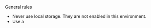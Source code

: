 General rules
- Never use local storage. They are not enabled in this environment.
- Use a <script type="module"> tag to define logic

Guidelines for using replicache
- Never access global variables inside a mutator
- Use rep.subscribe or rep.subscribeToScanEntries to subscribe to changes and update the DOM
- Use the entry `key` to identify existing dom nodes.  Always update the existing DOM nodes if one exists.  If not create a new dom node.


Replicache typescript types

```
export type JsonValue = string | number | boolean | JsonValue[] | { [key: string]: JsonValue | null };


export type ScanOptions = {
    prefix?: string,
    limit?: number
    start?: { key: string, exclusive?: boolean }
} | string;

export type AsyncIteratorWithToArray<T> = AsyncIterator<T> & { toArray: () => Promise<T[]> }

export type ScanResult<Key, Value> = {
    [Symbol.asyncIterator]: AsyncIteratorWithToArray<Value>,
    values: () => AsyncIteratorWithToArray<Value>,
    keys: () => AsyncIteratorWithToArray<Key>,
    entries: () => AsyncIteratorWithToArray<[Key, Value]>,
}

export type ReadTransaction = {
    clientID: string;
    isEmpty: () => Promise<boolean>;
    get: (key: string) => Promise<JsonValue>;
    has: (key: string) => Promise<boolean>;
    scan: (options: ScanOptions) => ScanResult<string, JsonValue>;
}

export type WriteTransaction = {
    set: (key: string, value: JsonValue) => Promise<void>;
    del: (key: string) => Promise<void>;
} & ReadTransaction;

export type ChangeSummary = {
    added: [string, JsonValue][];
    removed: [string, JsonValue][];
    changed: [string, JsonValue][];
}

export type UnsubscribeFn = () => void;

export type ReplicacheOptions<Mutators extends Record<string, (tx: WriteTransaction, args: any) => Promise<any>>> = {
    mutators: Mutators;
}

export declare class Replicache<Mutators extends Record<string, (tx: WriteTransaction, args: any) => Promise<any>>> {

    constructor(options: ReplicacheOptions<Mutators>)

    query: <T>(query: (tx: ReadTransaction) => Promise<T>) => Promise<T>;
    subscribe: <T>(query: (tx: ReadTransaction) => Promise<T>, onChange: (result: T) => void) => UnsubscribeFn;
    subscribeToScanEntries: (scanOptions: ScanOptions | string, onChange: (entries: [string, JsonValue][], changes: ChangeSummary) => void) => UnsubscribeFn;
    mutate: {
        [K in keyof Mutators]: (args: Parameters<Mutators[K]>[1]) => Promise<ReturnType<Mutators[K]>>
    }
}
```


Examples

<example_todo_app_logic>
import { Replicache } from "https://cdn.jsdelivr.net/gh/jeffreyyoung/poe-db-prototype@43e14cded4057b54d2576c3bc9480db9a76696d3/replicache.js"

const rep = new Replicache({
   pushDelay: 100,
   pullDelay: 100,
   mutators: {
      createTodo: async (tx, { text, id }) => {
         await tx.set(`todos/${id}`, { id, text, completed: false })
      },
      updateTodoText: async (tx, { id, text }) => {
         const todo = await tx.get(`todos/${id}`)
         await tx.set(`todos/${id}`, { ...todo, text })
      },
      updateTodoCompleted: async (tx, { id, completed }) => {
         const todo = await tx.get(`todos/${id}`)
         await tx.set(`todos/${id}`, { ...todo, completed })
      },
      deleteTodo: async (tx, { id }) => {
         await tx.del(`todos/${id}`)
      },
   }
})

rep.subscribe(async (tx) => {
   const entries = await tx.scan({ prefix: "todos/"}).entries().toArray();
   const count = entries.length;
   return count;
}, (count) => {
   renderTodoCount(count);
})

rep.subscribeToScanEntries("todos/", (entries, changes) => {
   for (const [index, [key, value]] of changes.added.entries()) {
      const previousKey = changes.added.get(index - 1)?.[0]
      addTodoToDom(key, value, previousKey)
   }
   for (const [key, value] of changes.changed) { // this key was in the previous state, but the value has changed
      updateTodoInDom(key, value)
   }
   for (const [key, value] of changes.removed) {
      removeTodoFromDom(key)
   }
})
</example_todo_app_logic>

<example_painting_app_logic>
import { Replicache } from "https://cdn.jsdelivr.net/gh/jeffreyyoung/poe-db-prototype@43e14cded4057b54d2576c3bc9480db9a76696d3/replicache.js"

const rep = new Replicache({
   pushDelay: 100,
   pullDelay: 100,
   mutators: {
      addPointToStroke: async (tx, { strokeID, point, color }) => {
         const stroke = (await tx.get(`strokes/${strokeID}`)) || { points: [], color }
         await tx.set(`strokes/${strokeID}`, { ...stroke, color, points: [...stroke.points, point] })
      },
      updateCursor: async (tx, { x, y, color, name, updatedAt }) => {
         await tx.set(`cursors/${tx.clientID}`, { x, y, clientID: tx.clientID, color, name, updatedAt })
      },
      deleteCursor: async (tx, { cursorKey }) => {
         await tx.del(cursorKey)
      }
   }
})


rep.subscribeToScanEntries("cursors/", (entries, changes) => {
   for (let i = 0; i < changes.added.length; i++) {
      const [key, value] = changes.added.at(i)
      const previousKey = changes.added.at(i - 1)?.[0]
      addCursorToDom(key, value, previousKey)
   }
   for (const [key, value] of changes.changed) {
      updateCursorInDom(key, value)
   }
   for (const [key, value] of changes.removed) {
      removeCursorFromDom(key)
   }
});

rep.subscribeToScanEntries("strokes/", (entries, changes) => {
   for (let i = 0; i < changes.added.length; i++) {
      const [key, value] = changes.added.at(i)
      const previousKey = changes.added.at(i - 1)?.[0]
      addStrokeToDom(key, value, previousKey)
   }
   for (const [key, value] of changes.changed) {
      updateStrokeInDom(key, value)
   }
   for (const [key, value] of changes.removed) {
      removeStrokeFromDom(key)
   }
});


await rep.mutate.addPointToStroke({ strokeID: "1", point: { x: 10, y: 10 }, color: "red" })


async function removeInactiveCursors() {
   const keysToDelete = await rep.query(tx => {
      const entries = tx.scan({ prefix: "cursors/"}).entries().toArray();
      const keysToDelete = [];
      for (const [key, value] of entries) {
         if (Date.now() - value.updatedAt > 5000) {
            keysToDelete.push(key)
         }
      }
      return keysToDelete;
   })
   for (const cursorKey of keysToDelete) {
      await rep.mutate.deleteCursor({ cursorKey })
   }
}

setInterval(removeInactiveCursors, 30_000)

</example_painting_app_logic>
